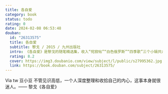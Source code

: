 ```yaml
---
title: 各自爱
category: book
status: todo
rating: 0
date: 2024-02-08 06:53:48
douban:
  id: "26313575"
  title: 各自爱
  subtitle: 黎戈 / 2015 / 九州出版社
  intro: 《各自爱》是黎戈的随笔精选集，收入“侘寂帖”“白色俄罗斯”“四季歌”三个小辑共六十六篇作品，其中“侘寂帖”收录了一些文艺随笔，是作者对植物、园林、工艺、电影、小说、古诗词等内容的随想随记，新颖别致；“白色俄罗斯”是作者对俄国文学的独具个人角度的梳理与思考；“四季歌”写了作者淡味但不乏味的日常生活，加了一些民俗饰纹，不为怀古，只为感念旧时那种与季候相依的温暖感觉。
  rating: 8.2
  cover: https://img3.doubanio.com/view/subject/l/public/s27995362.jpg
  link: https://book.douban.com/subject/26313575/
---
```


Via tw 豆小豆 不管见识高低，一个人深度整理和收拾自己的内心，这事本身就很迷人。—— 黎戈《各自爱》